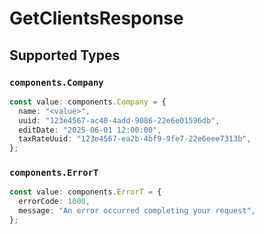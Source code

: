 # GetClientsResponse


## Supported Types

### `components.Company`

```typescript
const value: components.Company = {
  name: "<value>",
  uuid: "123e4567-ac40-4add-9086-22e6e01596db",
  editDate: "2025-06-01 12:00:00",
  taxRateUuid: "123e4567-ea2b-4bf9-9fe7-22e6eee7313b",
};
```

### `components.ErrorT`

```typescript
const value: components.ErrorT = {
  errorCode: 1000,
  message: "An error occurred completing your request",
};
```

